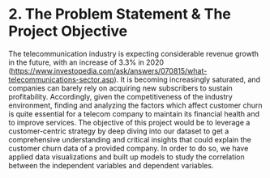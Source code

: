 # 2. The Problem Statement & The Project Objective
The telecommunication industry is expecting considerable revenue growth in the future, with an increase of 3.3% in 2020 (https://www.investopedia.com/ask/answers/070815/what-telecommunications-sector.asp). It is becoming increasingly saturated, and companies can barely rely on acquiring new subscribers to sustain profitability. Accordingly, given the competitiveness of the industry environment, finding and analyzing the factors which affect customer churn is quite essential for a telecom company to maintain its financial health and to improve services. The objective of this project would be to leverage a customer-centric strategy by deep diving into our dataset to get a comprehensive understanding and critical insights that could explain the customer churn data of a provided company. In order to do so, we have applied data visualizations and built up models to study the correlation between the independent variables and dependent variables.
